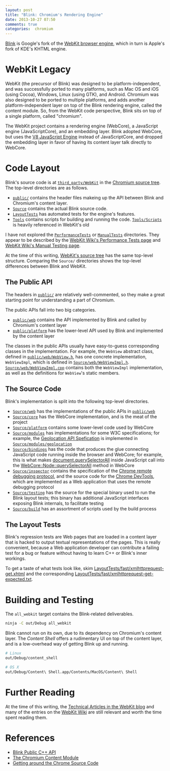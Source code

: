 ```yaml
---
layout: post
title: "Blink: Chromium's Rendering Engine"
date: 2013-10-27 07:50
comments: true
categories:  chromium
---
```


[Blink](http://www.chromium.org/blink) is Google's fork of the
[WebKit browser engine](https://www.webkit.org/), which in turn is Apple's fork
of KDE's KHTML engine.


# WebKit Legacy

WebKit (the precursor of Blink) was designed to be platform-independent, and
was successfully ported to many platforms, such as Mac OS and iOS
(using Cocoa), Windows, Linux (using GTK), and Android.
Chromium was also designed to be ported to multiple platforms, and adds another
platform-independent layer on top of the Blink rendering engine, called the
content module. So, from the WebKit code perspective, Blink sits on top of a
single platform, called "chromium".

The WebKit project contains a rendering engine (WebCore), a JavaScript engine
(JavaScriptCore), and an embedding layer. Blink adopted WebCore, but uses
the [V8 JavaScript Engine](https://code.google.com/p/v8/) instead of
JavaScriptCore, and dropped the embedding layer in favor of having its content
layer talk directly to WebCore.


# Code Layout

Blink's source code is at
[`third_party/WebKit`](https://code.google.com/p/chromium/codesearch#chromium/src/third_party/WebKit/)
in the [Chromium source tree](http://cs.chromium.org). The top-level
directories are as follows.

* [`public/`](https://code.google.com/p/chromium/codesearch#chromium/src/third_party/WebKit/public/)
  contains the header files makeing up the API between Blink and Chromium's
  content layer.
* [`Source`](https://code.google.com/p/chromium/codesearch#chromium/src/third_party/WebKit/Source/)
  contains the actual Blink source code.
* [`LayoutTests`](https://code.google.com/p/chromium/codesearch#chromium/src/third_party/WebKit/LayoutTests/)
  has automated tests for the engine's features.
* [`Tools`](https://code.google.com/p/chromium/codesearch#chromium/src/third_party/WebKit/Tools/)
  contains scripts for building and running the code.
  [`Tools/Scripts`](https://code.google.com/p/chromium/codesearch#chromium/src/third_party/WebKit/Tools/)
  is heavily referenced in WebKit's old

I have not explored the
[`PerformanceTests`](https://code.google.com/p/chromium/codesearch#chromium/src/third_party/WebKit/PerformanceTests/)
or
[`ManualTests`](https://code.google.com/p/chromium/codesearch#chromium/src/third_party/WebKit/ManualTests/)
directories. They appear to be described by the
[WebKit Wiki's Performance Tests page](http://trac.webkit.org/wiki/Performance%20Tests)
and
[WebKit Wiki's Manual Testing page](http://trac.webkit.org/wiki/Performance%20Tests).

At the time of this writing,
[WebKit's source tree](https://trac.webkit.org/browser/trunk/) has the same
top-level structure. Comparing the `Source/` directories shows the top-level
differences between Blink and WebKit.

## The Public API

The headers in
[`public/`](https://code.google.com/p/chromium/codesearch#chromium/src/third_party/WebKit/public/)
are relatively well-commented, so they make a great starting point for
understanding a part of Chromium.

The public APIs fall into two big categories.

* [`public/web`](https://code.google.com/p/chromium/codesearch#chromium/src/third_party/WebKit/public/web/)
contains the API implemented by Blink and called by Chromium's content layer
* [`public/platform`](https://code.google.com/p/chromium/codesearch#chromium/src/third_party/WebKit/public/platform/)
has the lower-level API used by Blink and implemented by the content layer

The classes in the public APIs usually have easy-to-guess corresponding classes
in the implementation. For example, the `WebView` abstract class, defined in
[`public/web/WebView.h`](http://www.chromium.org/developers/testing/webkit-layout-tests),
has one concrete implementation, `WebViewImpl`, which is defined in
[`Source/web/WebViewImpl.h`](https://code.google.com/p/chromium/codesearch#chromium/src/third_party/WebKit/Source/web/WebViewImpl.h).
[`Source/web/WebViewImpl.cpp`](https://code.google.com/p/chromium/codesearch#chromium/src/third_party/WebKit/Source/web/WebViewImpl.cpp)
contains both the `WebViewImpl` implementation, as well as the definitions for
`WebView`'s static members.

## The Source Code

Blink's implementation is split into the following top-level directories.

* [`Source/web`](https://code.google.com/p/chromium/codesearch#chromium/src/third_party/WebKit/Source/web/)
  has the implementations of the public APIs in
  [`public/web`](https://code.google.com/p/chromium/codesearch#chromium/src/third_party/WebKit/public/web/)
* [`Source/core`](https://code.google.com/p/chromium/codesearch#chromium/src/third_party/WebKit/Source/core/)
  has the WebCore implementation, and is the meat of the project
* [`Source/platform`](https://code.google.com/p/chromium/codesearch#chromium/src/third_party/WebKit/Source/platform/)
  contains some lower-level code used by WebCore
* [`Source/modules`](https://code.google.com/p/chromium/codesearch#chromium/src/third_party/WebKit/Source/modules/)
  has implementations for some W3C specifications; for example, the
  [Geolocation API Spefication](http://dev.w3.org/geo/api/spec-source.html) is
  implemented in
  [`Source/modules/geolocation`](https://code.google.com/p/chromium/codesearch#chromium/src/third_party/WebKit/Source/modules/geolocation/)
* [`Source/bindings`](https://code.google.com/p/chromium/codesearch#chromium/src/third_party/WebKit/Source/bindings/)
  has the code that produces the glue connecting JavaScript code running inside
  the browser and WebCore; for example, this is what makes
  [document.querySelectorAll](https://developer.mozilla.org/en-US/docs/Web/API/Document.querySelectorAll)
  inside JavaScript call into the
  [WebCore::Node::querySelectorAll](https://code.google.com/p/chromium/codesearch#chromium/src/third_party/WebKit/Source/core/dom/Node.cpp&q=querySelectorAll)
  method in WebCore
* [`Source/inspector`](https://code.google.com/p/chromium/codesearch#chromium/src/third_party/WebKit/Source/web/)
  contains the specification of the
  [Chrome remote debugging protocol](https://developers.google.com/chrome-developer-tools/docs/debugger-protocol),
  and the source code for the
  [Chrome DevTools](https://developers.google.com/chrome-developer-tools/),
  which are implemented as a Web application that uses the remote debugging
  protocol
* [`Source/testing`](https://code.google.com/p/chromium/codesearch#chromium/src/third_party/WebKit/Source/testing/)
  has the source for the special binary used to run the Blink layout tests;
  this binary has additional JavaScript interfaces exposing Blink internals, to
  facilitate testing
* [`Source/build`](https://code.google.com/p/chromium/codesearch#chromium/src/third_party/WebKit/Source/build/)
  has an assortment of scripts used by the build process


## The Layout Tests

Blink's regression tests are Web pages that are loaded in a content layer that
is hacked to output textual representations of the pages. This is really
convenient, because a Web application developer can contribute a failing test
for a bug or feature without having to learn C++ or Blink's inner workings.

To get a taste of what tests look like, skim
[LayoutTests/fast/xmlhttprequest-get.xhtml](https://code.google.com/p/chromium/codesearch#chromium/src/third_party/WebKit/LayoutTests/fast/xmlhttprequest/xmlhttprequest-get.xhtml)
and the corresponding
[LayoutTests/fast/xmlhttprequest-get-expected.txt](https://code.google.com/p/chromium/codesearch#chromium/src/third_party/WebKit/LayoutTests/fast/xmlhttprequest/xmlhttprequest-get-expected.txt).


# Building and Testing

The `all_webkit` target contains the Blink-related deliverables.

```bash
ninja -C out/Debug all_webkit
```

Blink cannot run on its own, due to its dependency on Chromium's content layer.
The *Content Shell* offers a rudimentary UI on top of the content layer, and is
a low-overhead way of getting Blink up and running.

```bash
# Linux
out/Debug/content_shell

# OS X
out/Debug/Content\ Shell.app/Contents/MacOS/Content\ Shell
```


# Further Reading

At the time of this writing, the
[Technical Articles in the WebKit blog](https://www.webkit.org/coding/technical-articles.html)
and many of the entries on the
[WebKit Wiki](http://trac.webkit.org/wiki) are still relevant and worth the
time spent reading them.


# References

* [Blink Public C++ API](http://www.chromium.org/blink/public-c-api)
* [The Chromium Content Module](http://www.chromium.org/developers/content-module)
* [Getting around the Chrome Source Code](http://www.chromium.org/developers/how-tos/getting-around-the-chrome-source-code)
